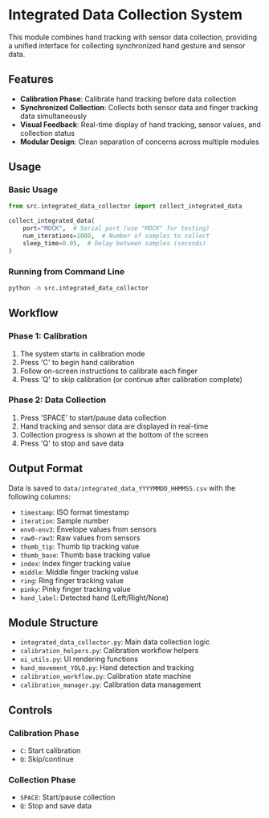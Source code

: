 # Integrated Data Collection System

This module combines hand tracking with sensor data collection, providing a unified interface for collecting synchronized hand gesture and sensor data.

## Features

- **Calibration Phase**: Calibrate hand tracking before data collection
- **Synchronized Collection**: Collects both sensor data and finger tracking data simultaneously
- **Visual Feedback**: Real-time display of hand tracking, sensor values, and collection status
- **Modular Design**: Clean separation of concerns across multiple modules

## Usage

### Basic Usage

```python
from src.integrated_data_collector import collect_integrated_data

collect_integrated_data(
    port="MOCK",  # Serial port (use "MOCK" for testing)
    num_iterations=1000,  # Number of samples to collect
    sleep_time=0.05,  # Delay between samples (seconds)
)
```

### Running from Command Line

```bash
python -m src.integrated_data_collector
```

## Workflow

### Phase 1: Calibration

1. The system starts in calibration mode
1. Press 'C' to begin hand calibration
1. Follow on-screen instructions to calibrate each finger
1. Press 'Q' to skip calibration (or continue after calibration complete)

### Phase 2: Data Collection

1. Press 'SPACE' to start/pause data collection
1. Hand tracking and sensor data are displayed in real-time
1. Collection progress is shown at the bottom of the screen
1. Press 'Q' to stop and save data

## Output Format

Data is saved to `data/integrated_data_YYYYMMDD_HHMMSS.csv` with the following columns:

- `timestamp`: ISO format timestamp
- `iteration`: Sample number
- `env0-env3`: Envelope values from sensors
- `raw0-raw3`: Raw values from sensors
- `thumb_tip`: Thumb tip tracking value
- `thumb_base`: Thumb base tracking value
- `index`: Index finger tracking value
- `middle`: Middle finger tracking value
- `ring`: Ring finger tracking value
- `pinky`: Pinky finger tracking value
- `hand_label`: Detected hand (Left/Right/None)

## Module Structure

- `integrated_data_collector.py`: Main data collection logic
- `calibration_helpers.py`: Calibration workflow helpers
- `ui_utils.py`: UI rendering functions
- `hand_movement_YOLO.py`: Hand detection and tracking
- `calibration_workflow.py`: Calibration state machine
- `calibration_manager.py`: Calibration data management

## Controls

### Calibration Phase

- `C`: Start calibration
- `Q`: Skip/continue

### Collection Phase

- `SPACE`: Start/pause collection
- `Q`: Stop and save data
